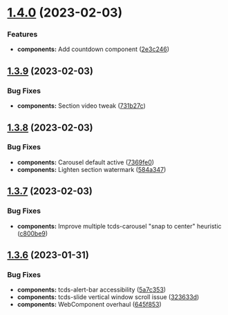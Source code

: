 # [1.4.0](https://github.com/jacecotton/tcds/compare/v1.3.9...v1.4.0) (2023-02-03)


### Features

* **components:** Add countdown component ([2e3c246](https://github.com/jacecotton/tcds/commit/2e3c2466a32981874adbfd6004eccd2e383da08f))



## [1.3.9](https://github.com/jacecotton/tcds/compare/v1.3.8...v1.3.9) (2023-02-03)


### Bug Fixes

* **components:** Section video tweak ([731b27c](https://github.com/jacecotton/tcds/commit/731b27cd2725143604d90c90dc9b5a0bccd847a0))



## [1.3.8](https://github.com/jacecotton/tcds/compare/v1.3.7...v1.3.8) (2023-02-03)


### Bug Fixes

* **components:** Carousel default active ([7369fe0](https://github.com/jacecotton/tcds/commit/7369fe00715d38c2b29f14f48cd8d7f2558e86ec))
* **components:** Lighten section watermark ([584a347](https://github.com/jacecotton/tcds/commit/584a3479ecb7bb0eff8879daed1ff19236ae476f))



## [1.3.7](https://github.com/jacecotton/tcds/compare/v1.3.6...v1.3.7) (2023-02-03)


### Bug Fixes

* **components:** Improve multiple tcds-carousel "snap to center" heuristic ([c800be9](https://github.com/jacecotton/tcds/commit/c800be97b95dbeed94cc7894d0c70e035ca01b60))



## [1.3.6](https://github.com/jacecotton/tcds/compare/v1.3.5...v1.3.6) (2023-01-31)


### Bug Fixes

* **components:** tcds-alert-bar accessibility ([5a7c353](https://github.com/jacecotton/tcds/commit/5a7c3539d1b6a0c314590719c542435e0f04574d))
* **components:** tcds-slide vertical window scroll issue ([323633d](https://github.com/jacecotton/tcds/commit/323633d38dc8d31d856ce82cad9442a5a49c71d2))
* **components:** WebComponent overhaul ([645f853](https://github.com/jacecotton/tcds/commit/645f8534d782ea1c21f4f4e1bbf827fd95a92bdb))



